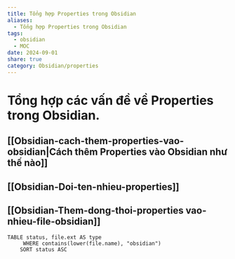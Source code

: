 ```yaml
---
title: Tổng hợp Properties trong Obsidian
aliases:
  - Tổng hợp Properties trong Obsidian
tags:
  - obsidian
  - MOC
date: 2024-09-01
share: true
category: Obsidian/properties
---
```

# Tổng hợp các vấn đề về Properties trong Obsidian.


## [[Obsidian-cach-them-properties-vao-obsidian|Cách thêm Properties vào Obsidian như thế nào]]
## [[Obsidian-Doi-ten-nhieu-properties]]
## [[Obsidian-Them-dong-thoi-properties vao-nhieu-file-obsidian]]

```dataview
TABLE status, file.ext AS type
     WHERE contains(lower(file.name), "obsidian")
    SORT status ASC
```
